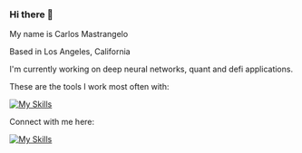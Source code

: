 ### Hi there 👋

My name is Carlos Mastrangelo

Based in Los Angeles, California

I'm currently working on deep neural networks, quant and defi applications.

These are the tools I work most often with:

[![My Skills](https://skillicons.dev/icons?i=py,postgres,docker,kubernetes,django)](https://skillicons.dev)

Connect with me here:

[![My Skills](https://skillicons.dev/icons?i=gmail,discord,twitter,instagram)](https://skillicons.dev)

<!--
**cmastrangelo/cmastrangelo** is a ✨ _special_ ✨ repository because its `README.md` (this file) appears on your GitHub profile.

Here are some ideas to get you started:

- 🔭 I’m currently working on ...
- 🌱 I’m currently learning ...
- 👯 I’m looking to collaborate on ...
- 🤔 I’m looking for help with ...
- 💬 Ask me about ...
- 📫 How to reach me: ...
- 😄 Pronouns: ...
- ⚡ Fun fact: ...
-->
